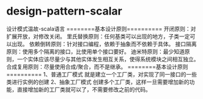 # design-pattern-scalar
设计模式温故-scala语言
========基本设计原则==========
开闭原则：对扩展开放，对修改关闭。
里氏替换原则：任何基类可以出现的地方，子类一定可以出现。
依赖倒转原则：针对接口编程，依赖于抽象而不依赖于具体。
接口隔离原则：使用多个隔离的接口，比使用单个接口要好。
迪米特原则：最少知道原则，一个实体应该尽量少与其他实体发生相互关系，使得系统模块之间相互独立。
合成复用原则：尽量使用合成/聚合，而不是继承。
========基本设计原则==========
1、普通工厂模式
就是建立一个工厂类，对实现了同一接口的一些类进行实例的创建
2、抽象工厂模式
创建多个工厂类，这样一旦需要增加新的功能，直接增加新的工厂类就可以了，不需要修改之前的代码。
